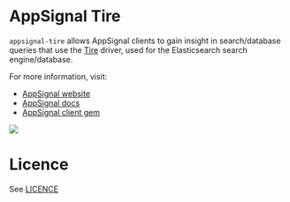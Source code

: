 AppSignal Tire
==============

`appsignal-tire` allows AppSignal clients to gain insight in search/database
queries that use the [Tire](https://github.com/karmi/tire) driver,
used for the Elasticsearch search engine/database.

For more information, visit:

* [AppSignal website](http://appsignal.com)
* [AppSignal docs](http://docs.appsignal.com/tweaks-in-your-code/integration-gems.html)
* [AppSignal client gem](https://github.com/appsignal/appsignal)

[<img src="https://travis-ci.org/appsignal/appsignal-tire.png?branch=master"/>](http://travis-ci.org/appsignal/appsignal-tire)

Licence
=======

See [LICENCE](https://github.com/appsignal/appsignal-tire/blob/master/LICENSE)
